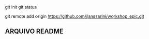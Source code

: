 git init
git status

git remote add origin https://github.com/jlanssarini/workshop_epic.git




## ARQUIVO README